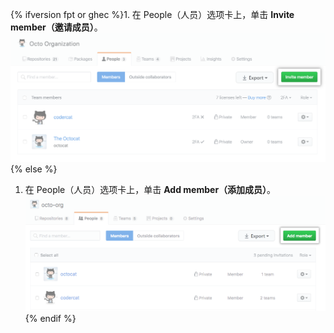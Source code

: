 {% ifversion fpt or ghec %}1. 在 People（人员）选项卡上，单击 **Invite member（邀请成员）**。
  ![邀请成员按钮](/assets/images/help/organizations/people-tab-invite-member.png){% else %}
1. 在 People（人员）选项卡上，单击 **Add member（添加成员）**。 ![Add member button](/assets/images/help/organizations/people-tab-invite-member-ghe.png){% endif %}
